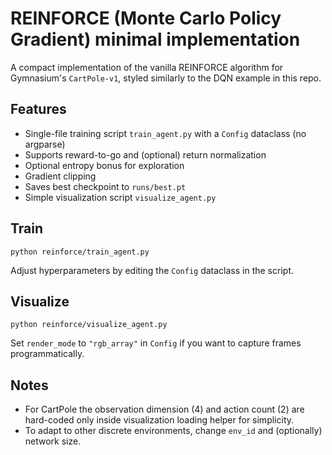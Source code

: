 # REINFORCE (Monte Carlo Policy Gradient) minimal implementation

A compact implementation of the vanilla REINFORCE algorithm for Gymnasium's `CartPole-v1`, styled similarly to the DQN example in this repo.

## Features
- Single-file training script `train_agent.py` with a `Config` dataclass (no argparse)
- Supports reward-to-go and (optional) return normalization
- Optional entropy bonus for exploration
- Gradient clipping
- Saves best checkpoint to `runs/best.pt`
- Simple visualization script `visualize_agent.py`

## Train
```
python reinforce/train_agent.py
```
Adjust hyperparameters by editing the `Config` dataclass in the script.

## Visualize
```
python reinforce/visualize_agent.py
```
Set `render_mode` to `"rgb_array"` in `Config` if you want to capture frames programmatically.

## Notes
- For CartPole the observation dimension (4) and action count (2) are hard-coded only inside visualization loading helper for simplicity.
- To adapt to other discrete environments, change `env_id` and (optionally) network size.
